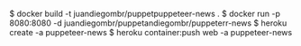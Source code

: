 $ docker build -t juandiegombr/puppetpuppeteer-news .
$ docker run -p 8080:8080 -d juandiegombr/puppetandiegombr/puppeterr-news
$ heroku create -a puppeteer-news
$ heroku container:push web -a puppeteer-news